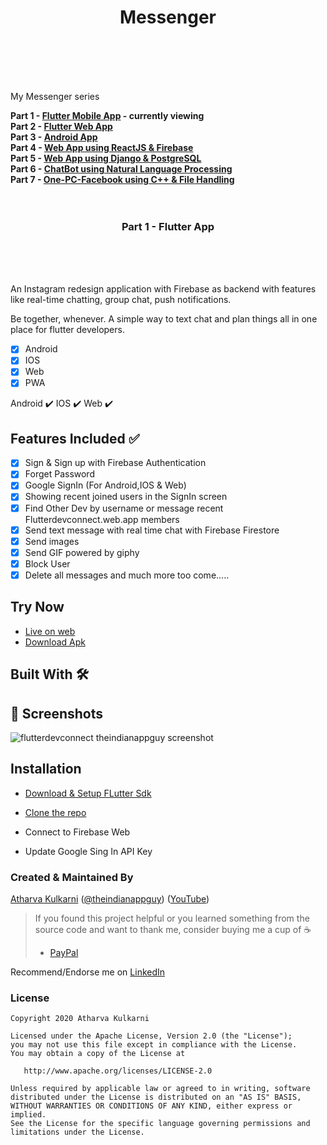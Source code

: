 # <div align="center">Messenger</div>
&nbsp;  
&nbsp; 
&nbsp; 
&nbsp;  
&nbsp;  
&nbsp; 

   
My Messenger series   

<B>Part 1 - [Flutter Mobile App]()  - currently viewing   <BR>
   Part 2 - [Flutter Web App]()     <BR>
   Part 3 - [Android App]()      <BR>
   Part 4 - [Web App using ReactJS & Firebase]()    <BR>
   Part 5 - [Web App using Django & PostgreSQL]()   <BR>
   Part 6 - [ChatBot using Natural Language Processing]()     <BR>
   Part 7 - [One-PC-Facebook  using C++ & File Handling]()  <BR><BR><BR>
   <H3> <div align="center">Part 1 - Flutter App</div>       </H3>   <BR><BR><BR>
</B>
  
  

An Instagram redesign application with Firebase as backend with features like real-time chatting, group chat, push notifications.



Be together, whenever. A simple way to text chat and plan things all in one place for flutter developers.


- [x] Android
- [x] IOS
- [x] Web
- [x] PWA

Android ✔️ IOS ✔️ Web ✔️
## Features Included ✅
- [x] Sign & Sign up with Firebase Authentication
- [x] Forget Password
- [x] Google SignIn (For Android,IOS & Web)
- [x] Showing recent joined users in the SignIn screen
- [x] Find Other Dev by username or message recent Flutterdevconnect.web.app members
- [x] Send text message with real time chat with Firebase Firestore
- [x] Send images
- [x] Send GIF powered by giphy
- [x] Block User
- [x] Delete all messages
and much more too come.....

## Try Now

* [Live on web](https://flutterdevconnect.web.app/)
* [Download Apk](https://drive.google.com/file/d/1UZiSSbmd0tCDWAGPx2q3InR-y9IP7nXZ/view?usp=sharing)

## Built With 🛠

## 📸 Screenshots

![flutterdevconnect theindianappguy screenshot](https://user-images.githubusercontent.com/55942632/80811635-eab83800-8be3-11ea-8c2e-53fef50ae7ad.png)

## Installation

* [Download & Setup FLutter Sdk](https://flutter.dev/docs/get-started/install)

* [Clone the repo](https://help.github.com/en/github/creating-cloning-and-archiving-repositories/cloning-a-repository)

* Connect to Firebase Web

* Update Google Sing In API Key

### Created & Maintained By

[Atharva Kulkarni](https://github.com/KulkarniAtharva) ([@theindianappguy](https://twitter.com/Theindianappguy)) ([YouTube](https://www.youtube.com/c/SanskarTiwari))

> If you found this project helpful or you learned something from the source code and want to thank me, consider buying me a cup of :coffee:
>
> - [PayPal](https://paypal.me/iamsanskartiwari)

Recommend/Endorse me on [LinkedIn](https://www.linkedin.com/in/atharvakulkarni2204/)

### License

    Copyright 2020 Atharva Kulkarni

    Licensed under the Apache License, Version 2.0 (the "License");
    you may not use this file except in compliance with the License.
    You may obtain a copy of the License at

       http://www.apache.org/licenses/LICENSE-2.0

    Unless required by applicable law or agreed to in writing, software
    distributed under the License is distributed on an "AS IS" BASIS,
    WITHOUT WARRANTIES OR CONDITIONS OF ANY KIND, either express or implied.
    See the License for the specific language governing permissions and
    limitations under the License.
